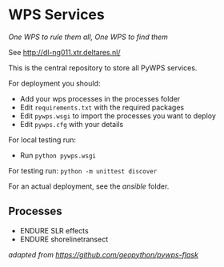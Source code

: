 # WPS Services
*One WPS to rule them all, One WPS to find them*

See http://dl-ng011.xtr.deltares.nl/

This is the central repository to store all PyWPS services.

For deployment you should:
- Add your wps processes in the processes folder
- Edit `requirements.txt` with the required packages
- Edit `pywps.wsgi` to import the processes you want to deploy
- Edit `pywps.cfg` with your details

For local testing run:
- Run `python pywps.wsgi`

For testing run:
`python -m unittest discover`

For an actual deployment, see the *ansible* folder.

## Processes
- ENDURE SLR effects
- ENDURE shorelinetransect



*adapted from https://github.com/geopython/pywps-flask*
